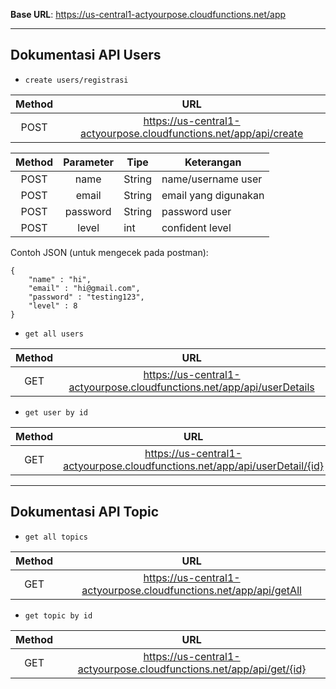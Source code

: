 **Base URL**: https://us-central1-actyourpose.cloudfunctions.net/app

---

## Dokumentasi API Users

- ```create users/registrasi``` 

| Method |                                URL                                |
|:------:|:-----------------------------------------------------------------:|
|  POST  | https://us-central1-actyourpose.cloudfunctions.net/app/api/create |

| Method | Parameter | Tipe   | Keterangan           |
|:------:|:---------:|--------|----------------------|
|  POST  | name      | String | name/username user   |
|  POST  | email     | String | email yang digunakan |
|  POST  | password  | String | password user        |
|  POST  | level     | int    | confident level      |

Contoh JSON (untuk mengecek pada postman):
```
{
    "name" : "hi",
    "email" : "hi@gmail.com",
    "password" : "testing123",
    "level" : 8
}
```

- ```get all users```

| Method |                                   URL                                  |
|:------:|:----------------------------------------------------------------------:|
|   GET  | https://us-central1-actyourpose.cloudfunctions.net/app/api/userDetails |

- ```get user by id``` 

| Method |                                     URL                                    |
|:------:|:--------------------------------------------------------------------------:|
|   GET  | https://us-central1-actyourpose.cloudfunctions.net/app/api/userDetail/{id} |


---


## Dokumentasi API Topic

- ```get all topics```

| Method |                                URL                                |
|:------:|:-----------------------------------------------------------------:|
|   GET  | https://us-central1-actyourpose.cloudfunctions.net/app/api/getAll |

- ```get topic by id```

| Method |                                 URL                                 |
|:------:|:-------------------------------------------------------------------:|
|   GET  | https://us-central1-actyourpose.cloudfunctions.net/app/api/get/{id} |
